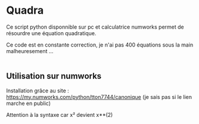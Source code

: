 # Quadra
Ce script python disponnible sur pc et calculatrice numworks permet de résourdre une équation quadratique.

Ce code est en constante correction, je n'ai pas 400 équations sous la main malheuresement ...
<br></br>
## Utilisation sur numworks
Installation grâce au site : https://my.numworks.com/python/tton7744/canonique (je sais pas si le lien marche en public)

Attention à la syntaxe car x² devient x**(2)
